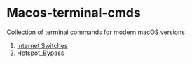 # Macos-terminal-cmds
Collection of terminal commands for modern macOS versions
1. <a href="https://github.com/kellwinr/Macos-terminal-cmds/blob/0234ed58dda2956f6eb64ca0dcdb34d42514beb5/Internet_Switches.md">Internet Switches</a>
2. <a href="https://github.com/kellwinr/Macos-terminal-cmds/blob/c617b217928296473298931a0725f93c5961d78b/Hotspot_bypass.md">Hotspot_Bypass</a>

